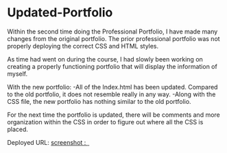 # Updated-Portfolio

Within the second time doing the Professional Portfolio, I have made many changes from the original portfolio.
    The prior professional portfolio was not properly deploying the correct CSS and HTML styles.

As time had went on during the course, I had slowly been working on creating a properly functioning portfolio that will display the information of myself.


With the new portfolio:
    -All of the Index.html has been updated. Compared to the old portfolio, it does not resemble really in any way.
    -Along with the CSS file, the new portfolio has nothing similar to the old portfolio.

For the next time the portfolio is updated, there will be comments and more organization within the CSS in order to figure out where all the CSS is placed.


Deployed URL: <a href="https://kims1998.github.io/Updated-Portfolio/">
screenshot : <img src="">
             <img src="">